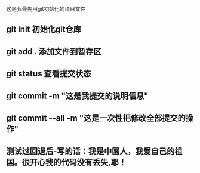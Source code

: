 这是我最先用git初始化的项目文件

##  git init    初始化git仓库

##  git add .   添加文件到暂存区

##  git status  查看提交状态

##  git commit -m "这是我提交的说明信息"

##  git commit --all -m "这是一次性把修改全部提交的操作"


##  测试过回退后-写的话：我是中国人，我爱自己的祖国。很开心我的代码没有丢失,耶！